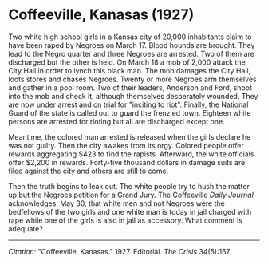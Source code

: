 
# Coffeeville, Kanasas (1927)

Two white high school girls in a Kansas city of 20,000 inhabitants claim to have been raped by Negroes on March 17. Blood hounds are brought. They lead to the Negro quarter and three Negroes are arrested. Two of them are discharged but the other is held. On March 18 a mob of 2,000 attack the City Hall in order to lynch this black man. The mob damages the City Hall, loots stores and chases Negroes. Twenty or more Negroes arm themselves and gather in a pool room. Two of their leaders, Anderson and Ford, shoot into the mob and check it, although themselves desperately wounded. They are now under arrest and on trial for "inciting to riot". Finally, the National Guard of the state is called out to guard the frenzied town. Eighteen white persons are arrested for rioting but all are discharged except one.

Meantime, the colored man arrested is released when the girls declare he was not guilty. Then the city awakes from its orgy. Colored people offer rewards aggregating $423 to find the rapists. Afterward, the white officials offer $2,200 in rewards. Forty-five thousand dollars in damage suits are filed against the city and others are still to come.

Then the truth begins to leak out. The white people try to hush the matter up but the Negroes petition for a Grand Jury. The Coffeeville *Daily Journal* acknowledges, May 30, that white men and not Negroes were the bedfellows of the two girls and one white man is today in jail charged with rape while one of the girls is also in jail as accessory. What comment is adequate?

_________________
*Citation:* "Coffeeville, Kanasas." 1927. Editorial. *The Crisis* 34(5):167.
